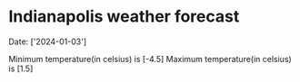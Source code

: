 # Indianapolis weather forecast 
Date: ['2024-01-03'] 

Minimum temperature(in celsius) is [-4.5] 
Maximum temperature(in celsius) is [1.5]
